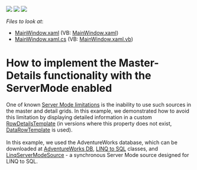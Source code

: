 <!-- default badges list -->
![](https://img.shields.io/endpoint?url=https://codecentral.devexpress.com/api/v1/VersionRange/128651599/14.1.3%2B)
[![](https://img.shields.io/badge/Open_in_DevExpress_Support_Center-FF7200?style=flat-square&logo=DevExpress&logoColor=white)](https://supportcenter.devexpress.com/ticket/details/E2622)
[![](https://img.shields.io/badge/📖_How_to_use_DevExpress_Examples-e9f6fc?style=flat-square)](https://docs.devexpress.com/GeneralInformation/403183)
<!-- default badges end -->
<!-- default file list -->
*Files to look at*:

* [MainWindow.xaml](./CS/WpfApplication15/MainWindow.xaml) (VB: [MainWindow.xaml](./VB/WpfApplication15/MainWindow.xaml))
* [MainWindow.xaml.cs](./CS/WpfApplication15/MainWindow.xaml.cs) (VB: [MainWindow.xaml.vb](./VB/WpfApplication15/MainWindow.xaml.vb))
<!-- default file list end -->
# How to implement the Master-Details functionality with the ServerMode enabled


<p>One of known <a href="https://www.devexpress.com/Support/Center/Example/Details/E2622/how-to-implement-the-master-details-functionality-with-the-servermode-enabled">Server Mode limitations</a> is the inability to use such sources in the master and detail grids. In this example, we demonstrated how to avoid this limitation by displaying detailed information in a custom <a href="https://documentation.devexpress.com/WPF/DevExpress.Xpf.Grid.TableView.RowDetailsTemplate.property">RowDetailsTemplate</a> (in versions where this property does not exist, <a href="https://documentation.devexpress.com/WPF/DevExpress.Xpf.Grid.TableView.DataRowTemplate.property">DataRowTemplate</a> is used).<br><br>In this example, we used the AdventureWorks database, which can be downloaded at <a href="http://msftdbprodsamples.codeplex.com/releases/view/93587">AdventureWorks DB</a>, <a href="https://docs.microsoft.com/en-us/dotnet/framework/data/adonet/sql/linq/">LINQ to SQL</a> classes, and <a href="https://documentation.devexpress.com/CoreLibraries/DevExpress.Data.Linq.LinqServerModeSource.class">LinqServerModeSource</a> - a synchronous Server Mode source designed for LINQ to SQL.</p>

<br/>


